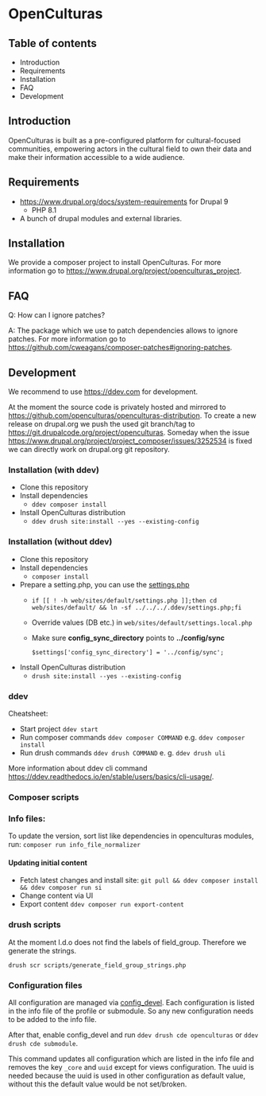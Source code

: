 # OpenCulturas

## Table of contents

- Introduction
- Requirements
- Installation
- FAQ
- Development

## Introduction

OpenCulturas is built as a pre-configured platform for cultural-focused communities, empowering actors in the cultural field to own their data and make their information accessible to a wide audience.

## Requirements
* https://www.drupal.org/docs/system-requirements for Drupal 9
  * PHP 8.1
* A bunch of drupal modules and external libraries.

## Installation

We provide a composer project to install OpenCulturas. For more information go to https://www.drupal.org/project/openculturas_project.

## FAQ

Q: How can I ignore patches?

A: The package which we use to patch dependencies allows to ignore patches. For more information go to https://github.com/cweagans/composer-patches#ignoring-patches.

## Development

We recommend to use https://ddev.com for development.

At the moment the source code is privately hosted and mirrored to https://github.com/openculturas/openculturas-distribution.
To create a new release on drupal.org we push the used git branch/tag to https://git.drupalcode.org/project/openculturas.
Someday when the issue https://www.drupal.org/project/project_composer/issues/3252534 is fixed we can directly work on drupal.org git repository.

### Installation (with ddev)

* Clone this repository
* Install dependencies
  * `ddev composer install`
* Install OpenCulturas distribution
  * `ddev drush site:install --yes --existing-config`

### Installation (without ddev)

* Clone this repository
* Install dependencies
  * `composer install`
* Prepare a setting.php, you can use the [settings.php](.ddev/settings.php)
  * `if [[ ! -h web/sites/default/settings.php ]];then cd web/sites/default/ && ln -sf ../../../.ddev/settings.php;fi`
  * Override values (DB etc.) in `web/sites/default/settings.local.php`
  * Make sure **config_sync_directory** points to **../config/sync**

    `$settings['config_sync_directory'] = '../config/sync';`
* Install OpenCulturas distribution
  * `drush site:install --yes --existing-config`

### ddev

Cheatsheet:

* Start project `ddev start`
* Run composer commands `ddev composer COMMAND` e.g. `ddev composer install`
* Run drush commands `ddev drush COMMAND` e. g. `ddev drush uli`

More information about ddev cli command https://ddev.readthedocs.io/en/stable/users/basics/cli-usage/.

### Composer scripts

### Info files:

To update the version, sort list like dependencies in openculturas modules, run:
`composer run info_file_normalizer`

#### Updating initial content
* Fetch latest changes and install site: `git pull && ddev composer install && ddev composer run si`
* Change content via UI
* Export content `ddev composer run export-content`

### drush scripts

At the moment l.d.o does not find the labels of field_group. Therefore we generate the strings.

`drush scr scripts/generate_field_group_strings.php`

### Configuration files

All configuration are managed via [config_devel](https://www.drupal.org/project/config_devel).
Each configuration is listed in the info file of the profile or submodule.
So any new configuration needs to be added to the info file.

After that, enable config_devel and run `ddev drush cde openculturas` or `ddev drush cde submodule`.

This command updates all configuration which are listed in the info file and removes the key `_core` and `uuid` except for
views configuration. The uuid is needed because the uuid is used in other configuration as default value, without this
the default value would be not set/broken.

